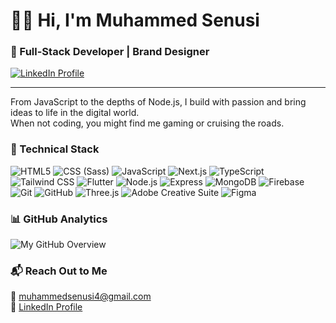 <h1 align="left">👋🏽 Hi, I'm Muhammed Senusi</h1>

<h3 align="left">🚀 Full-Stack Developer | Brand Designer </h3>

<p align="left">
  <a href="https://www.linkedin.com/in/muhammed-hassan-7335151b5/" target="_blank">
    <img src="https://img.shields.io/badge/LinkedIn-Muhammed%20Senusi-blue?style=for-the-badge&logo=linkedin&logoColor=white" alt="LinkedIn Profile" />
  </a>
</p>

---

<p align="left">From JavaScript to the depths of Node.js, I build with passion and bring ideas to life in the digital world. <br>  When not coding, you might find me gaming or cruising the roads.</p>

### 💼 Technical Stack

<div align="left">
  <!-- Icons from https://simpleicons.org/ -->
<img src="https://img.shields.io/badge/HTML5-E34F26?style=for-the-badge&logo=html5&logoColor=white" alt="HTML5" />
<img src="https://img.shields.io/badge/CSS(Sass)-CC6699?style=for-the-badge&logo=sass&logoColor=white" alt="CSS (Sass)" />
<img src="https://img.shields.io/badge/JavaScript-F7DF1E?style=for-the-badge&logo=javascript&logoColor=black" alt="JavaScript" />
<img src="https://img.shields.io/badge/Next.js-000000?style=for-the-badge&logo=next.js&logoColor=white" alt="Next.js" />
<img src="https://img.shields.io/badge/TypeScript-3178C6?style=for-the-badge&logo=typescript&logoColor=white" alt="TypeScript" />
<img src="https://img.shields.io/badge/Tailwind-38B2AC?style=for-the-badge&logo=tailwind-css&logoColor=white" alt="Tailwind CSS" />
<img src="https://img.shields.io/badge/Flutter-02569B?style=for-the-badge&logo=flutter&logoColor=white" alt="Flutter" />
<img src="https://img.shields.io/badge/Node.js-339933?style=for-the-badge&logo=node.js&logoColor=white" alt="Node.js" />
<img src="https://img.shields.io/badge/Express-000000?style=for-the-badge&logo=express&logoColor=white" alt="Express" />
<img src="https://img.shields.io/badge/MongoDB-47A248?style=for-the-badge&logo=mongodb&logoColor=white" alt="MongoDB" />
<img src="https://img.shields.io/badge/Firebase-FFCA28?style=for-the-badge&logo=firebase&logoColor=black" alt="Firebase" />
<img src="https://img.shields.io/badge/Git-F05032?style=for-the-badge&logo=git&logoColor=white" alt="Git" />
<img src="https://img.shields.io/badge/GitHub-181717?style=for-the-badge&logo=github&logoColor=white" alt="GitHub" />
<img src="https://img.shields.io/badge/Three.js-000000?style=for-the-badge&logo=three.js&logoColor=white" alt="Three.js" />
<img src="https://img.shields.io/badge/Adobe%20Creative%20Suite-FF0000?style=for-the-badge&logo=adobe&logoColor=white" alt="Adobe Creative Suite" />
<img src="https://img.shields.io/badge/Figma-F24E1E?style=for-the-badge&logo=figma&logoColor=white" alt="Figma" />


  <!-- Add any additional badges here -->
</div>

### 📊 GitHub Analytics

<p align="left">
 <img src="https://github-readme-stats.vercel.app/api?username=muhammedsenusi&show_icons=true&count_private=true&include_all_commits=true&theme=dark&custom_title=My%20GitHub%20Overview&line_height=30" alt="My GitHub Overview" />



</p>

### 📬 Reach Out to Me

<p align="left">
  <!-- Replace `johnDoe` with your GitHub username -->
  📧 <a href="mailto:muhammedsenusi4@gmail.com">muhammedsenusi4@gmail.com</a><br>
  🔗 <a href="https://www.linkedin.com/in/muhammed-hassan-7335151b5/">LinkedIn Profile</a>
</p>
